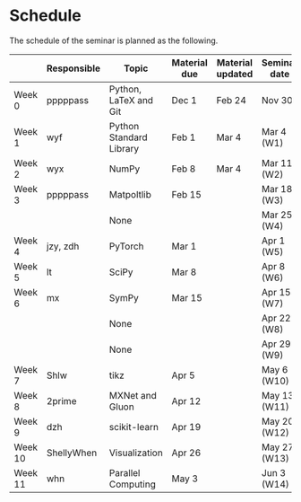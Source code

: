 # Schedule

The schedule of the seminar is planned as the following.

| | Responsible | Topic | Material due | Material updated | Seminar date |
| - | - | - | - | - | - |
| Week 0 | pppppass | Python, LaTeX and Git | Dec 1 | Feb 24 | Nov 30 |
| Week 1 | wyf | Python Standard Library | Feb 1 | Mar 4 | Mar 4 (W1) |
| Week 2 | wyx | NumPy | Feb 8 | Mar 4 | Mar 11 (W2) |
| Week 3 | pppppass | Matpoltlib | Feb 15 | | Mar 18 (W3) |
| | | None | | | Mar 25 (W4) |
| Week 4 | jzy, zdh | PyTorch | Mar 1 | | Apr 1 (W5) |
| Week 5 | lt | SciPy | Mar 8 | | Apr 8 (W6) |
| Week 6 | mx | SymPy | Mar 15 | | Apr 15 (W7) |
| | | None | | | Apr 22 (W8) |
| | | None | | | Apr 29 (W9) |
| Week 7 | Shlw | tikz | Apr 5 | | May 6 (W10) |
| Week 8 | 2prime | MXNet and Gluon | Apr 12 | | May 13 (W11) |
| Week 9 | dzh | scikit-learn | Apr 19 | | May 20 (W12) |
| Week 10 | ShellyWhen | Visualization | Apr 26 | | May 27 (W13) |
| Week 11 | whn | Parallel Computing | May 3 | | Jun 3 (W14) |
